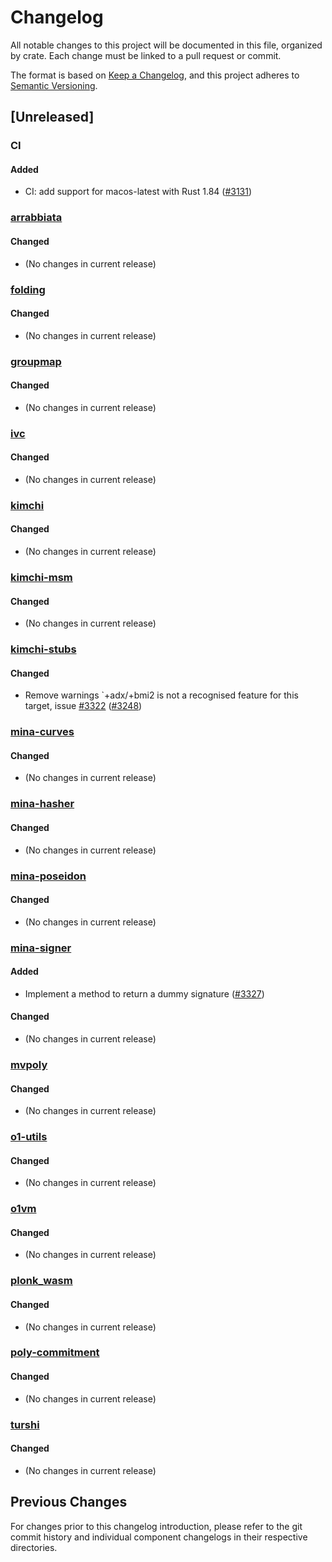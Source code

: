 # Changelog

All notable changes to this project will be documented in this file, organized by crate.
Each change must be linked to a pull request or commit.

The format is based on [Keep a Changelog](https://keepachangelog.com/en/1.0.0/),
and this project adheres to [Semantic Versioning](https://semver.org/spec/v2.0.0.html).

## [Unreleased]

### CI

#### Added

- CI: add support for macos-latest with Rust 1.84
  ([#3131](https://github.com/o1-labs/proof-systems/pull/3131))

### [arrabbiata](./arrabbiata)

#### Changed
- (No changes in current release)

### [folding](./folding)

#### Changed
- (No changes in current release)

### [groupmap](./groupmap)

#### Changed
- (No changes in current release)

### [ivc](./ivc)

#### Changed
- (No changes in current release)

### [kimchi](./kimchi)

#### Changed
- (No changes in current release)

### [kimchi-msm](./msm)

#### Changed
- (No changes in current release)

### [kimchi-stubs](./kimchi-stubs)

#### Changed

- Remove warnings `+adx/+bmi2 is not a recognised feature for this target,
  issue [#3322](https://github.com/o1-labs/proof-systems/issues/3322)
([#3248](https://github.com/o1-labs/proof-systems/pull/3248))

### [mina-curves](./curves)

#### Changed
- (No changes in current release)

### [mina-hasher](./hasher)

#### Changed
- (No changes in current release)

### [mina-poseidon](./poseidon)

#### Changed
- (No changes in current release)

### [mina-signer](./signer)

#### Added

- Implement a method to return a dummy signature
  ([#3327](https://github.com/o1-labs/proof-systems/pull/3327))

#### Changed
- (No changes in current release)

### [mvpoly](./mvpoly)

#### Changed
- (No changes in current release)

### [o1-utils](./utils)

#### Changed
- (No changes in current release)

### [o1vm](./o1vm)

#### Changed
- (No changes in current release)

### [plonk_wasm](./plonk-wasm)

#### Changed
- (No changes in current release)

### [poly-commitment](./poly-commitment)

#### Changed
- (No changes in current release)

### [turshi](./turshi)

#### Changed
- (No changes in current release)

## Previous Changes

For changes prior to this changelog introduction, please refer to the git commit history
and individual component changelogs in their respective directories.
